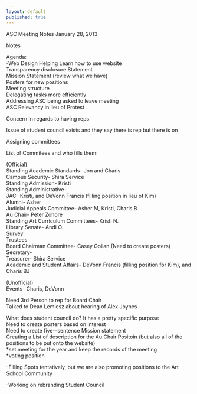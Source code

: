 ```yaml
---
layout: default
published: true
---
```


ASC Meeting Notes January 28, 2013

Notes

Agenda:  
-Web Design 
Helping Learn how to use website  
Transparency disclosure Statement  
Mission Statement (review what we have)  
Posters for new positions  
Meeting structure  
Delegating tasks more efficiently   
Addressing ASC being asked to leave meeting  
ASC Relevancy in lieu of Protest   
  
Concern in regards to having reps   

Issue of student council exists and they say there is rep but there is on  

Assigning committees  

List of Commitees and who fills them:  

(Official)  
Standing Academic Standards- Jon and Charis  
Campus Security- Shira Service   
Standing Admission- Kristi  
Standing Administrative-  
JAC- Kristi, and DeVonn Francis (filling position in lieu of Kim)  
Alumni- Asher  
Judicial Appeals Committee- Asher M, Kristi, Charis B  
Au Chair- Peter Zohore  
Standing Art Curriculum Committees- Kristi N.  
Library Senate- Andi O.  
Survey  
Trustees  
Board Chairman Committee- Casey Gollan (Need to create posters)  
Secretary-   
Treasurer- Shira Service  
Academic and Student Affairs- DeVonn Francis (filling position for Kim), and Charis BJ  

(Unofficial)  
Events- Charis, DeVonn  

 Need 3rd Person to rep for Board Chair  
Talked to Dean Lemiesz about hearing of Alex Joynes  

What does student council do? It has a pretty specific purpose   
Need to create posters based on interest  
Need to create five--sentence Mission statement    
Creating a List of description for the Au Chair Positoin (but also all of the positions to be put onto the website)   
*set meeting for the year and keep the records of the meeting   
*voting position   

-Filling Spots tentatively, but we are also promoting positions to the Art School Community  

-Working on rebranding Student Council  
